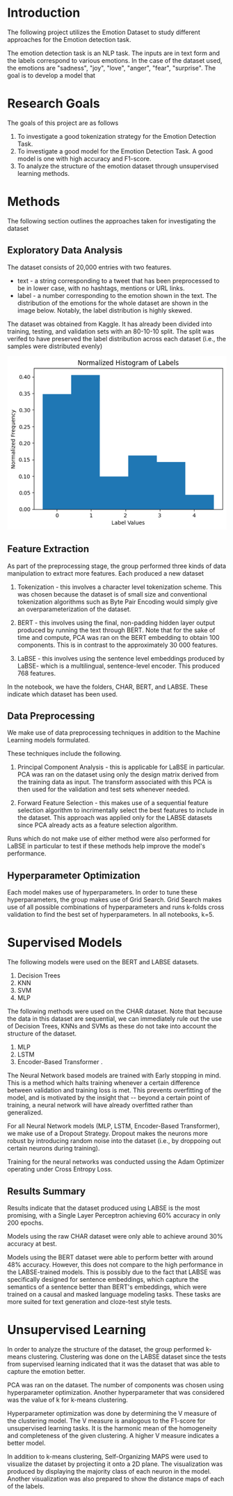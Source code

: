 # Introduction

The following project utilizes the Emotion Dataset to study different approaches for the Emotion detection task. 

The emotion detection task is an NLP task. The inputs are in text form and the labels correspond to various emotions. In the case of the dataset used, the emotions are "sadness", "joy", "love", "anger", "fear", "surprise". The goal is to develop a model that 

# Research Goals
The goals of this project are as follows

1. To investigate a good tokenization strategy for the Emotion Detection Task.
2. To investigate a good model for the Emotion Detection Task. A good model is one with high accuracy and F1-score.
3. To analyze the structure of the emotion dataset through unsupervised learning methods.

# Methods
The following section outlines the approaches taken for investigating the dataset 

## Exploratory Data Analysis
The dataset consists of 20,000 entries with two features. 
* text - a string corresponding to a tweet that has been preprocessed to be in lower case, with no hashtags, mentions or URL links. 
* label - a number corresponding to the emotion shown in the text. The distribution of the emotions for the whole dataset are shown in the image below. Notably, the label distribution is highly skewed. 

The dataset was obtained from Kaggle. It has already been divided into training, testing, and validation sets with an 80-10-10 split. The split was verifed to have preserved the label distribution across each dataset (i.e., the samples were distributed evenly)


![Alt text](docs/eda.png)

## Feature Extraction
As part of the preprocessing stage, the group performed three kinds of data manipulation to extract more features. Each produced a new dataset

1. Tokenization - this involves a character level tokenization scheme. This was chosen because the dataset is of small size and conventional tokenization algorithms such as Byte Pair Encoding would simply give an overparameterization of the dataset. 

2. BERT - this involves using the final, non-padding hidden layer output produced by running the text through BERT. Note that for the sake of time and compute, PCA was ran on the BERT embedding to obtain 100 components. This is in contrast to the approximately 30 000 features. 

3. LaBSE - this involves using the sentence level embeddings produced by LaBSE- which is a multilingual, sentence-level encoder. This produced 768 features. 


In the notebook, we have the folders, CHAR, BERT, and LABSE. These indicate which dataset has been used.

## Data Preprocessing
We make use of data preprocessing techniques in addition to the Machine Learning models formulated.

These techniques include the following.

1. Principal Component Analysis - this is applicable for LaBSE in particular. PCA was ran on the dataset using only the design matrix derived from the training data as input. The transform associated with this PCA is then used for the validation and test sets whenever needed. 


2. Forward Feature Selection - this makes use of a sequential feature selection algorithm to incrimentally select the best features to include in the dataset. This approach was applied only for the LABSE datasets since PCA already acts as a feature selection algorithm.

Runs which do not make use of either method were also performed for LaBSE in particular to test if these methods help improve the model's performance. 

## Hyperparameter Optimization
Each model makes use of hyperparameters. In order to tune these hyperparameters, the group makes use of Grid Search. Grid Search makes use of all possible combinations of hyperparameters and runs k-folds cross validation to find the best set of hyperparameters.  In all notebooks, k=5.


# Supervised Models 
The following models were used on the BERT and LABSE datasets. 

1. Decision Trees 
2. KNN
3. SVM
4. MLP

The following methods were used on the CHAR dataset. Note that because the data in this dataset are sequential, we can immediately rule out the use of Decision Trees, KNNs and SVMs as these do not take into account the structure of the dataset. 

1. MLP 
2. LSTM
3. Encoder-Based Transformer .

The Neural Network based models are trained with Early stopping in mind. This is a method which halts training whenever a certain difference between validation and training loss is met. This prevents overfitting of the model, and is motivated by the insight that -- beyond a certain point of training, a neural network will have already overfitted rather than generalized.

For all Neural Network models (MLP, LSTM, Encoder-Based Transformer), we make use of a Dropout Strategy. Dropout makes the neurons more robust by introducing random noise into the dataset (i.e., by droppoing out certain neurons during training). 

Training for the neural networks was conducted ussing the Adam Optimizer operating under Cross Entropy Loss. 


## Results Summary
Results indicate that the dataset produced using LABSE is the most promising, with a Single Layer Perceptron achieving 60% accuracy in only 200 epochs. 

Models using the raw CHAR dataset were only able to achieve around 30% accuracy at best. 

Models using the BERT dataset were able to perform better with around 48% accuracy. However, this does not compare to the high performance in the LABSE-trained models. This is possibly due to the fact that LABSE was specifically designed for sentence embeddings, which capture the semantics of a sentence better than BERT's embeddings, which were trained on a causal and masked language modeling tasks. These tasks are more suited for text generation and cloze-test style tests. 

# Unsupervised Learning 
In order to analyze the structure of the dataset, the group performed k-means clustering. Clustering was done on the LABSE dataset since the tests from supervised learning indicated that it was the dataset that was able to capture the emotion better.

PCA was ran on the dataset. The number of components was chosen using hyperparameter optimization. Another hyperparameter that was considered was the value of k for k-means clustering.

Hyperparameter optimization was done by determining the V measure of the clustering model. The V measure is analogous to the F1-score for unsupervised learning tasks. It is the harmonic mean of the homogeneity and completeness of the given clustering. A higher V measure indicates a better model.

In addition to k-means clustering, Self-Organizing MAPS were used to visualize the dataset by projecting it onto a 2D plane. The visualization was produced by displaying the majority class of each neuron in the model. Another visualization was also prepared to show the distance maps of each of the labels. 

